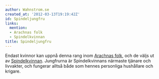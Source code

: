 ```yaml
---
author: Wahnstrom.se
created_at: '2012-03-13T19:19:42Z'
id: Spindeljungfru
links:
  mention:
  - Arachnas folk
  - Spindelkvinnan
title: Spindeljungfru
---
```


Endast kvinnor kan uppnå denna rang inom [Arachnas folk], och de väljs ut av [Spindelkvinnan].
Jungfrurna är Spindelkvinnans närmaste tjänare och livvakter, och fungerar alltså både som hennes
personliga hushållare och krigare.

  [Arachnas folk]: Arachnas_folk
  [Spindelkvinnan]: Spindelkvinnan